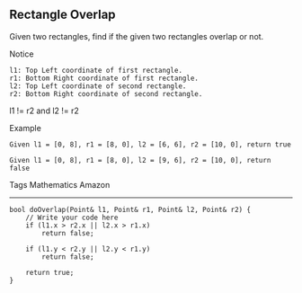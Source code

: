 ## Rectangle Overlap  ##

Given two rectangles, find if the given two rectangles overlap or not.

 Notice

	l1: Top Left coordinate of first rectangle.
	r1: Bottom Right coordinate of first rectangle.
	l2: Top Left coordinate of second rectangle.
	r2: Bottom Right coordinate of second rectangle.

l1 != r2 and l2 != r2

Example

	Given l1 = [0, 8], r1 = [8, 0], l2 = [6, 6], r2 = [10, 0], return true
	
	Given l1 = [0, 8], r1 = [8, 0], l2 = [9, 6], r2 = [10, 0], return false

Tags 
Mathematics Amazon

----------
    bool doOverlap(Point& l1, Point& r1, Point& l2, Point& r2) {
        // Write your code here
        if (l1.x > r2.x || l2.x > r1.x)
            return false;
    
        if (l1.y < r2.y || l2.y < r1.y)
            return false;
 
        return true;
    }